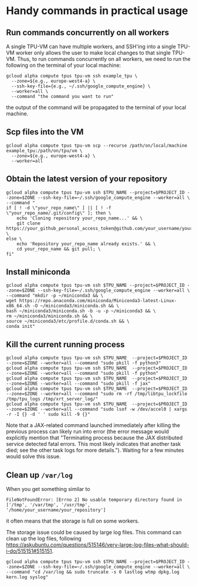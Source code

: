 # Handy commands in practical usage

## Run commands concurrently on all workers

A single TPU-VM can have multiple workers, and SSH'ing into a single TPU-VM worker only allows the user to make local changes to that single TPU-VM. Thus, to run commands concurrently on all workers, we need to run the following on the terminal of your local machine:
```
gcloud alpha compute tpus tpu-vm ssh example_tpu \
  --zone=${e.g., europe-west4-a} \
  --ssh-key-file={e.g., ~/.ssh/google_compute_engine} \
  --worker=all \
  --command "the command you want to run"
```
the output of the command will be propagated to the terminal of your local machine.

## Scp files into the VM
```
gcloud alpha compute tpus tpu-vm scp --recurse /path/on/local/machine example_tpu:/path/on/tpu/vm \
  --zone=${e.g., europe-west4-a} \
  --worker=all
```

## Obtain the latest version of your repository

```
gcloud alpha compute tpus tpu-vm ssh $TPU_NAME --project=$PROJECT_ID --zone=$ZONE --ssh-key-file=~/.ssh/google_compute_engine --worker=all \
--command "
if [ ! -d \"your_repo_name\" ] || [ ! -f \"your_repo_name/.git/config\" ]; then \
    echo 'Cloning repository your_repo_name...' && \
    git clone https://your_github_personal_access_token@github.com/your_username/your_repo_name; \
else \
    echo 'Repository your_repo_name already exists.' && \
    cd your_repo_name && git pull; \
fi"
```

## Install miniconda

```
gcloud alpha compute tpus tpu-vm ssh $TPU_NAME --project=$PROJECT_ID --zone=$ZONE --ssh-key-file=~/.ssh/google_compute_engine --worker=all \
--command "mkdir -p ~/miniconda3 && \
wget https://repo.anaconda.com/miniconda/Miniconda3-latest-Linux-x86_64.sh -O ~/miniconda3/miniconda.sh && \
bash ~/miniconda3/miniconda.sh -b -u -p ~/miniconda3 && \
rm ~/miniconda3/miniconda.sh && \
source ~/miniconda3/etc/profile.d/conda.sh && \
conda init"
```

## Kill the current running process

```
gcloud alpha compute tpus tpu-vm ssh $TPU_NAME  --project=$PROJECT_ID --zone=$ZONE --worker=all --command "sudo pkill -f python3"
gcloud alpha compute tpus tpu-vm ssh $TPU_NAME  --project=$PROJECT_ID --zone=$ZONE --worker=all --command "sudo pkill -f python"
gcloud alpha compute tpus tpu-vm ssh $TPU_NAME  --project=$PROJECT_ID --zone=$ZONE --worker=all --command "sudo pkill -f jax"
gcloud alpha compute tpus tpu-vm ssh $TPU_NAME  --project=$PROJECT_ID --zone=$ZONE --worker=all --command "sudo rm -rf /tmp/libtpu_lockfile /tmp/tpu_logs /tmp/xrt_server_log/"
gcloud alpha compute tpus tpu-vm ssh $TPU_NAME  --project=$PROJECT_ID --zone=$ZONE --worker=all --command "sudo lsof -w /dev/accel0 | xargs -r -I {} -d ' ' sudo kill -9 {}"
```
Note that a JAX-related command launched immediately after killing the previous process can likely run into error (the error message would explicitly mention that "Terminating process because the JAX distributed service detected fatal errors. This most likely indicates that another task died; see the other task logs for more details."). Waiting for a few minutes would solve this issue.

## Clean up ``/var/log``
When you get something similar to
```
FileNotFoundError: [Errno 2] No usable temporary directory found in ['/tmp', '/var/tmp', '/usr/tmp', '/home/your_username/your_repository']
```
it often means that the storage is full on some workers.

The storage issue could be caused by large log files. This command can clean up the log files, following https://askubuntu.com/questions/515146/very-large-log-files-what-should-i-do/515151#515151.

```
gcloud alpha compute tpus tpu-vm ssh $TPU_NAME --project=$PROJECT_ID --zone=$ZONE --ssh-key-file=~/.ssh/google_compute_engine --worker=all \
--command "cd /var/log && sudo truncate -s 0 lastlog wtmp dpkg.log kern.log syslog"
```